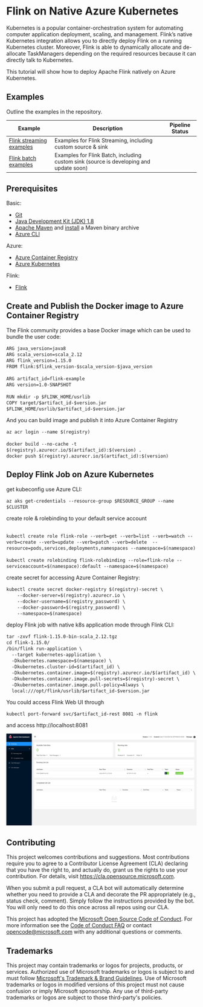 # Flink on Native Azure Kubernetes

Kubernetes is a popular container-orchestration system for automating computer application deployment, scaling, and management. Flink’s native Kubernetes integration allows you to directly deploy Flink on a running Kubernetes cluster. Moreover, Flink is able to dynamically allocate and de-allocate TaskManagers depending on the required resources because it can directly talk to Kubernetes.

This tutorial will show how to deploy Apache Flink natively on Azure Kubernetes.

## Examples

Outline the examples in the repository.

| Example | Description | Pipeline Status |
|-|-|-|
| [Flink streaming examples](flink-streaming-example) |  Examples for Flink Streaming, including custom source & sink |  |
| [Flink batch examples](flink-batch-example) |  Examples for Flink Batch, including custom sink (source is developing and update soon) |  |

## Prerequisites

Basic:

* [Git](https://www.git-scm.com/downloads)
* [Java Development Kit (JDK) 1.8](https://www.oracle.com/java/technologies/javase/javase8u211-later-archive-downloads.html)
* [Apache Maven](http://maven.apache.org/download.cgi) and [install](http://maven.apache.org/install.html) a Maven binary archive
* [Azure CLI](https://docs.microsoft.com/en-us/cli/azure/install-azure-cli)

Azure:

* [Azure Container Registry](https://azure.microsoft.com/en-us/services/container-registry/)
* [Azure Kubernetes](https://azure.microsoft.com/en-us/services/kubernetes-service/)

Flink:

* [Flink](https://downloads.apache.org/flink)


## Create and Publish the Docker image to Azure Container Registry

The Flink community provides a base Docker image which can be used to bundle the user code:

```
ARG java_version=java8
ARG scala_version=scala_2.12
ARG flink_version=1.15.0
FROM flink:$flink_version-$scala_version-$java_version

ARG artifact_id=flink-example
ARG version=1.0-SNAPSHOT

RUN mkdir -p $FLINK_HOME/usrlib
COPY target/$artifact_id-$version.jar $FLINK_HOME/usrlib/$artifact_id-$version.jar
```

And you can build image and publish it into Azure Container Registry

```
az acr login --name $(registry)

docker build --no-cache -t $(registry).azurecr.io/$(artifact_id):$(version) .
docker push $(registry).azurecr.io/$(artifact_id):$(version)
```

## Deploy Flink Job on Azure Kubernetes

get kubeconfig use Azure CLI:

```
az aks get-credentials --resource-group $RESOURCE_GROUP --name $CLUSTER
```

create role & rolebinding to your default service account

```

kubectl create role flink-role --verb=get --verb=list --verb=watch --verb=create --verb=update --verb=patch --verb=delete  --resource=pods,services,deployments,namespaces --namespace=$(namespace)

kubectl create rolebinding flink-rolebinding --role=flink-role --serviceaccount=$(namespace):default --namespace=$(namespace)

```

create secret for accessing Azure Container Registry:

```
kubectl create secret docker-registry $(registry)-secret \
    --docker-server=$(registry).azurecr.io \
    --docker-username=$(registry_password) \
    --docker-password=$(registry_password) \
    --namespace=$(namespace)
```

deploy Flink job with native k8s application mode through Flink CLI:

```
tar -zxvf flink-1.15.0-bin-scala_2.12.tgz
cd flink-1.15.0/
/bin/flink run-application \
  --target kubernetes-application \
  -Dkubernetes.namespace=$(namespace) \
  -Dkubernetes.cluster-id=$(artifact_id) \
  -Dkubernetes.container.image=$(registry).azurecr.io/$(artifact_id) \
  -Dkubernetes.container.image.pull-secrets=$(registry)-secret \
  -Dkubernetes.container.image.pull-policy=Always \
  local:///opt/flink/usrlib/$artifact_id-$version.jar
```

You could access Flink Web UI through

```
kubectl port-forward svc/$artifact_id-rest 8081 -n flink
```

and access http://localhost:8081

![avatar](./FlinkWebUI.jpg)

## Contributing

This project welcomes contributions and suggestions.  Most contributions require you to agree to a
Contributor License Agreement (CLA) declaring that you have the right to, and actually do, grant us
the rights to use your contribution. For details, visit https://cla.opensource.microsoft.com.

When you submit a pull request, a CLA bot will automatically determine whether you need to provide
a CLA and decorate the PR appropriately (e.g., status check, comment). Simply follow the instructions
provided by the bot. You will only need to do this once across all repos using our CLA.

This project has adopted the [Microsoft Open Source Code of Conduct](https://opensource.microsoft.com/codeofconduct/).
For more information see the [Code of Conduct FAQ](https://opensource.microsoft.com/codeofconduct/faq/) or
contact [opencode@microsoft.com](mailto:opencode@microsoft.com) with any additional questions or comments.

## Trademarks

This project may contain trademarks or logos for projects, products, or services. Authorized use of Microsoft
trademarks or logos is subject to and must follow
[Microsoft's Trademark & Brand Guidelines](https://www.microsoft.com/en-us/legal/intellectualproperty/trademarks/usage/general).
Use of Microsoft trademarks or logos in modified versions of this project must not cause confusion or imply Microsoft sponsorship.
Any use of third-party trademarks or logos are subject to those third-party's policies.
